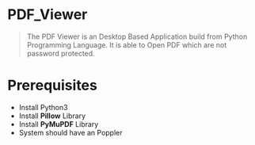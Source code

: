 # PDF_Viewer
> The PDF Viewer is an Desktop Based Application build from Python Programming Language. It is able to Open PDF which are not password protected.

# Prerequisites
- Install Python3
- Install **Pillow** Library
- Install **PyMuPDF** Library
- System should have an Poppler

